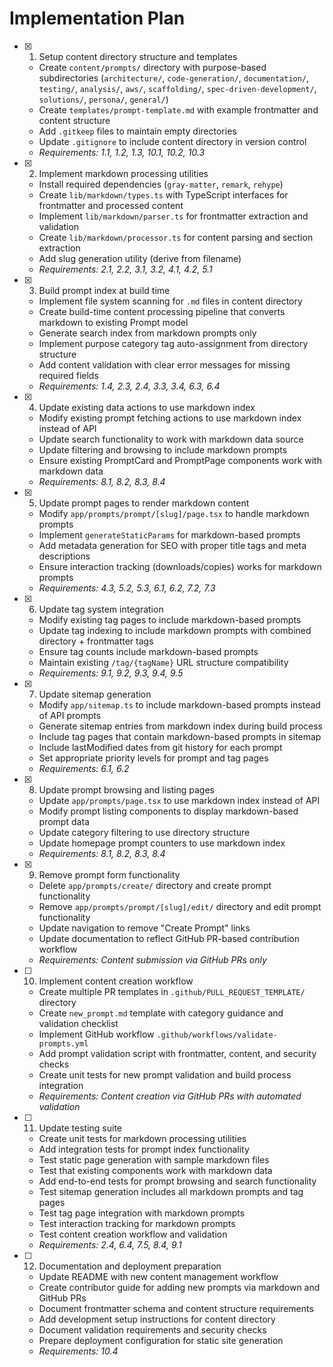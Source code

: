 # Implementation Plan

- [x] 1. Setup content directory structure and templates
  - Create `content/prompts/` directory with purpose-based subdirectories (`architecture/`, `code-generation/`, `documentation/`, `testing/`, `analysis/`, `aws/`, `scaffolding/`, `spec-driven-development/`, `solutions/`, `persona/`, `general/`)
  - Create `templates/prompt-template.md` with example frontmatter and content structure
  - Add `.gitkeep` files to maintain empty directories
  - Update `.gitignore` to include content directory in version control
  - _Requirements: 1.1, 1.2, 1.3, 10.1, 10.2, 10.3_

- [x] 2. Implement markdown processing utilities
  - Install required dependencies (`gray-matter`, `remark`, `rehype`)
  - Create `lib/markdown/types.ts` with TypeScript interfaces for frontmatter and processed content
  - Implement `lib/markdown/parser.ts` for frontmatter extraction and validation
  - Create `lib/markdown/processor.ts` for content parsing and section extraction
  - Add slug generation utility (derive from filename)
  - _Requirements: 2.1, 2.2, 3.1, 3.2, 4.1, 4.2, 5.1_

- [x] 3. Build prompt index at build time
  - Implement file system scanning for `.md` files in content directory
  - Create build-time content processing pipeline that converts markdown to existing Prompt model
  - Generate search index from markdown prompts only
  - Implement purpose category tag auto-assignment from directory structure
  - Add content validation with clear error messages for missing required fields
  - _Requirements: 1.4, 2.3, 2.4, 3.3, 3.4, 6.3, 6.4_

- [x] 4. Update existing data actions to use markdown index
  - Modify existing prompt fetching actions to use markdown index instead of API
  - Update search functionality to work with markdown data source
  - Update filtering and browsing to include markdown prompts
  - Ensure existing PromptCard and PromptPage components work with markdown data
  - _Requirements: 8.1, 8.2, 8.3, 8.4_

- [x] 5. Update prompt pages to render markdown content
  - Modify `app/prompts/prompt/[slug]/page.tsx` to handle markdown prompts
  - Implement `generateStaticParams` for markdown-based prompts
  - Add metadata generation for SEO with proper title tags and meta descriptions
  - Ensure interaction tracking (downloads/copies) works for markdown prompts
  - _Requirements: 4.3, 5.2, 5.3, 6.1, 6.2, 7.2, 7.3_

- [x] 6. Update tag system integration
  - Modify existing tag pages to include markdown-based prompts
  - Update tag indexing to include markdown prompts with combined directory + frontmatter tags
  - Ensure tag counts include markdown-based prompts
  - Maintain existing `/tag/{tagName}` URL structure compatibility
  - _Requirements: 9.1, 9.2, 9.3, 9.4, 9.5_

- [x] 7. Update sitemap generation
  - Modify `app/sitemap.ts` to include markdown-based prompts instead of API prompts
  - Generate sitemap entries from markdown index during build process
  - Include tag pages that contain markdown-based prompts in sitemap
  - Include lastModified dates from git history for each prompt
  - Set appropriate priority levels for prompt and tag pages
  - _Requirements: 6.1, 6.2_

- [x] 8. Update prompt browsing and listing pages
  - Update `app/prompts/page.tsx` to use markdown index instead of API
  - Modify prompt listing components to display markdown-based prompt data
  - Update category filtering to use directory structure
  - Update homepage prompt counters to use markdown index
  - _Requirements: 8.1, 8.2, 8.3, 8.4_

- [x] 9. Remove prompt form functionality
  - Delete `app/prompts/create/` directory and create prompt functionality
  - Remove `app/prompts/prompt/[slug]/edit/` directory and edit prompt functionality
  - Update navigation to remove "Create Prompt" links
  - Update documentation to reflect GitHub PR-based contribution workflow
  - _Requirements: Content submission via GitHub PRs only_

- [ ] 10. Implement content creation workflow
  - Create multiple PR templates in `.github/PULL_REQUEST_TEMPLATE/` directory
  - Create `new_prompt.md` template with category guidance and validation checklist
  - Implement GitHub workflow `.github/workflows/validate-prompts.yml`
  - Add prompt validation script with frontmatter, content, and security checks
  - Create unit tests for new prompt validation and build process integration
  - _Requirements: Content creation via GitHub PRs with automated validation_

- [ ] 11. Update testing suite
  - Create unit tests for markdown processing utilities
  - Add integration tests for prompt index functionality
  - Test static page generation with sample markdown files
  - Test that existing components work with markdown data
  - Add end-to-end tests for prompt browsing and search functionality
  - Test sitemap generation includes all markdown prompts and tag pages
  - Test tag page integration with markdown prompts
  - Test interaction tracking for markdown prompts
  - Test content creation workflow and validation
  - _Requirements: 2.4, 6.4, 7.5, 8.4, 9.1_

- [ ] 12. Documentation and deployment preparation
  - Update README with new content management workflow
  - Create contributor guide for adding new prompts via markdown and GitHub PRs
  - Document frontmatter schema and content structure requirements
  - Add development setup instructions for content directory
  - Document validation requirements and security checks
  - Prepare deployment configuration for static site generation
  - _Requirements: 10.4_
